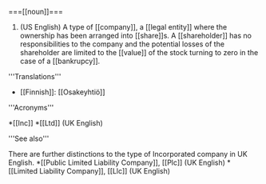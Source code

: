 ===[[noun]]===

1. (US English) A type of [[company]], a [[legal entity]] where the ownership has been arranged into [[share]]s. A [[shareholder]] has no responsibilities to the company and the potential losses of the shareholder are limited to the [[value]] of the stock turning to zero in the case of a [[bankrupcy]].

'''Translations'''

* [[Finnish]]: [[Osakeyhtiö]]

'''Acronyms'''

*[[Inc]]
*[[Ltd]] (UK English)

'''See also'''

There are further distinctions to the type of Incorporated company in UK English.
*[[Public Limited Liability Company]], [[Plc]] (UK English)
*[[Limited Liability Company]], [[Llc]] (UK English)